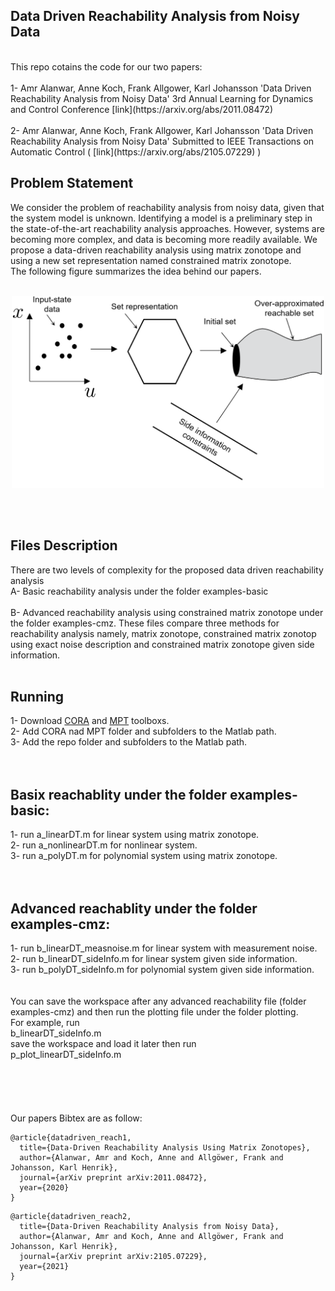 ## Data Driven Reachability Analysis from Noisy Data
<br/> 
This repo cotains the code for our two papers:
<br/><br/>
1- Amr Alanwar, Anne Koch, Frank Allgower, Karl Johansson 'Data Driven Reachability Analysis from Noisy Data'
3rd Annual Learning for Dynamics and Control Conference  [link](https://arxiv.org/abs/2011.08472) 
<br/><br/>
2- Amr Alanwar, Anne Koch, Frank Allgower, Karl Johansson 'Data Driven Reachability Analysis from Noisy Data' Submitted to IEEE Transactions on Automatic Control ( [link](https://arxiv.org/abs/2105.07229) ) 
 
## Problem Statement
We consider the problem of reachability analysis from noisy data, given that the system model is unknown. 
Identifying a model is a preliminary step in the state-of-the-art reachability analysis approaches. 
However, systems are becoming more complex, and data is becoming more readily available. 
We propose a data-driven reachability analysis using matrix zonotope and using a new set representation named constrained matrix zonotope.<br />
The following figure summarizes the idea behind our papers.
<br /> <br />
<p align="center">
<img
src="Figures/idea3.png"
raw=true
alt="Subject Pronouns"
width=500
/>
</p>
<br />
<br />

## Files Description 
There are two levels of complexity for the proposed data driven reachability analysis<br />
A- Basic reachability analysis under the folder examples-basic<br /><br />
B- Advanced reachability analysis using constrained matrix zonotope under the folder examples-cmz.
These files compare three methods for reachability analysis namely, matrix zonotope, constrained matrix
zonotop using exact noise description and constrained matrix zonotope given side information.<br />
<br />

## Running 
1- Download [CORA](https://github.com/TUMcps/CORA) and [MPT](https://www.mpt3.org) toolboxs.<br />
2- Add CORA nad MPT folder and subfolders to the Matlab path.  <br />
3- Add the repo folder and subfolders to the Matlab path.  <br />
<br />
<br />
## Basix reachablity under the folder examples-basic:<br />
1- run a_linearDT.m for linear system using matrix zonotope.<br />
2- run a_nonlinearDT.m for nonlinear system.<br />
3- run a_polyDT.m for polynomial system using matrix zonotope.<br />
<br />
<br />
## Advanced reachablity under the folder examples-cmz:<br />
1- run b_linearDT_measnoise.m for linear system with measurement noise.<br />
2- run b_linearDT_sideInfo.m for linear system given side information.<br />
3- run b_polyDT_sideInfo.m for polynomial system given side information.<br />
<br />
<br />
You can save the workspace after any advanced reachability file (folder examples-cmz) and then run the plotting 
file under the folder plotting.<br />
For example, run<br />
b_linearDT_sideInfo.m<br />
save the workspace and load it later then run<br />
p_plot_linearDT_sideInfo.m<br />
<br />
<br />
<br />
<br />
<br />
Our papers Bibtex are as follow:<br />
```
@article{datadriven_reach1,
  title={Data-Driven Reachability Analysis Using Matrix Zonotopes},
  author={Alanwar, Amr and Koch, Anne and Allgöwer, Frank and Johansson, Karl Henrik},
  journal={arXiv preprint arXiv:2011.08472},
  year={2020}
}
```

```
@article{datadriven_reach2,
  title={Data-Driven Reachability Analysis from Noisy Data},
  author={Alanwar, Amr and Koch, Anne and Allgöwer, Frank and Johansson, Karl Henrik},
  journal={arXiv preprint arXiv:2105.07229},
  year={2021}
}
```
